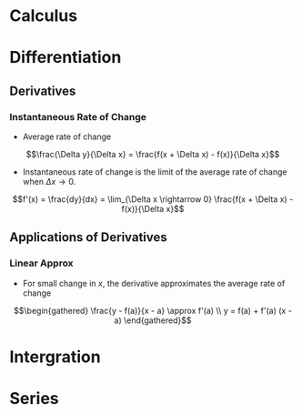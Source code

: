 Calculus
========
# Differentiation
## Derivatives
### Instantaneous Rate of Change
* Average rate of change
```math
\frac{\Delta y}{\Delta x} = \frac{f(x + \Delta x) - f(x)}{\Delta x}
```
* Instantaneous rate of change is the limit of the average rate of change when $\Delta x \rightarrow 0$.
```math
f'(x) = \frac{dy}{dx} = \lim_{\Delta x \rightarrow 0} \frac{f(x + \Delta x) - f(x)}{\Delta x}
```

## Applications of Derivatives
### Linear Approx
* For small change in $x$, the derivative approximates the average rate of change
```math
\begin{gathered}
\frac{y - f(a)}{x - a} \approx f'(a) \\
y = f(a) + f'(a) (x - a)
\end{gathered}
```

# Intergration

# Series



